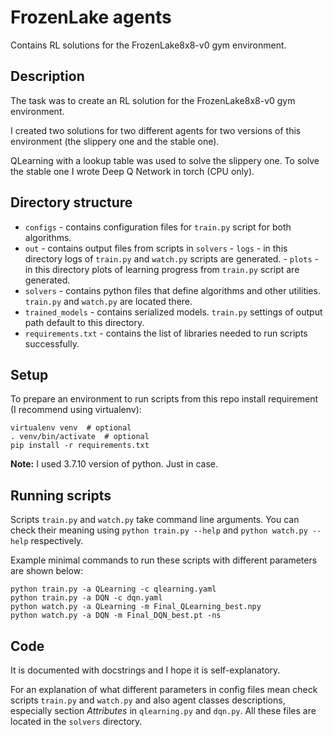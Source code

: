 # FrozenLake agents
Contains RL solutions for the FrozenLake8x8-v0 gym environment.

## Description
The task was to create an RL solution for the FrozenLake8x8-v0 gym environment.

I created two solutions for two different agents for two versions of this environment (the slippery one and the stable one).

QLearning with a lookup table was used to solve the slippery one. To solve the stable one I wrote Deep Q Network in torch (CPU only).

## Directory structure
- `configs` - contains configuration files for `train.py` script for both algorithms.
- `out` - contains output files from scripts in `solvers`
        - `logs` - in this directory logs of `train.py` and `watch.py` scripts are generated.
        - `plots` - in this directory plots of learning progress from `train.py` script are generated.
- `solvers` - contains python files that define algorithms and other utilities. `train.py` and `watch.py` are located there.
- `trained_models` - contains serialized models. `train.py` settings of output path default to this directory.
- `requirements.txt` - contains the list of libraries needed to run scripts successfully.

## Setup
To prepare an environment to run scripts from this repo install requirement (I recommend using virtualenv):
```
virtualenv venv  # optional
. venv/bin/activate  # optional
pip install -r requirements.txt
```
**Note:** I used 3.7.10 version of python. Just in case.

## Running scripts
Scripts `train.py` and `watch.py` take command line arguments. You can check their meaning using `python train.py --help` and `python watch.py --help` respectively.

Example minimal commands to run these scripts with different parameters are shown below:
```
python train.py -a QLearning -c qlearning.yaml
python train.py -a DQN -c dqn.yaml
python watch.py -a QLearning -m Final_QLearning_best.npy
python watch.py -a DQN -m Final_DQN_best.pt -ns
```

## Code
It is documented with docstrings and I hope it is self-explanatory.

For an explanation of what different parameters in config files mean check scripts `train.py` and `watch.py` and also agent classes descriptions, especially section *Attributes* in `qlearning.py` and `dqn.py`. All these files are located in the `solvers` directory.

